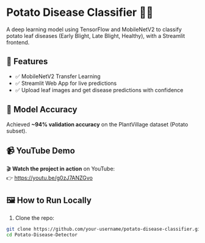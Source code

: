 # Potato Disease Classifier 🥔🌿

A deep learning model using TensorFlow and MobileNetV2 to classify potato leaf diseases (Early Blight, Late Blight, Healthy), with a Streamlit frontend.

## 🚀 Features
- ✅ MobileNetV2 Transfer Learning
- ✅ Streamlit Web App for live predictions
- ✅ Upload leaf images and get disease predictions with confidence

## 🧪 Model Accuracy
Achieved **~94% validation accuracy** on the PlantVillage dataset (Potato subset).

## 📹 YouTube Demo

🎬 **Watch the project in action** on YouTube:  
👉 https://youtu.be/g0zJ7ANZGvo

## 🖼️ How to Run Locally

1. Clone the repo:
```bash
git clone https://github.com/your-username/potato-disease-classifier.git
cd Potato-Disease-Detector

